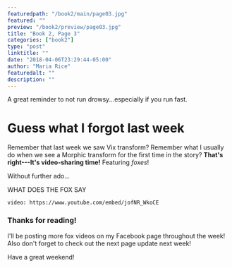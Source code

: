 ```yaml
---
featuredpath: "/book2/main/page03.jpg"
featured: ""
preview: "/book2/preview/page03.jpg"
title: "Book 2, Page 3"
categories: ["book2"]
type: "post"
linktitle: ""
date: "2018-04-06T23:29:44-05:00"
author: "Maria Rice"
featuredalt: ""
description: ""
---
```


A great reminder to not run drowsy...especially if you run fast.

# Guess what I forgot last week

Remember that last week we saw Vix transform?
Remember what I usually do when we see a Morphic transform for the first time in the story?
**That's right---It's video-sharing time!** Featuring _foxes_!

Without further ado...

WHAT DOES THE FOX SAY

`video: https://www.youtube.com/embed/jofNR_WkoCE`




### Thanks for reading!

I'll be posting more fox videos on my Facebook page throughout the week!
Also don't forget to check out the next page update next week!

Have a great weekend!
